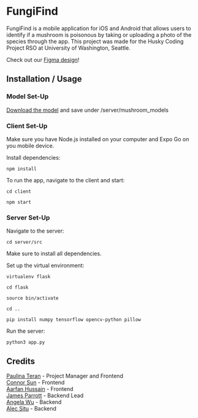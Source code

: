 # FungiFind
FungiFind is a mobile application for iOS and Android that allows users to identify if a mushroom is poisonous by taking or uploading a photo of the species through the app. This project was made for the Husky Coding Project RSO at University of Washington, Seattle.

Check out our [Figma design](https://www.figma.com/file/5jvVQx2kV1F6DvpRpBQqyH/FungiFind?type=design&node-id=148%3A2&mode=design&t=xJEhWo4EEEgBctaL-1)!

## Installation / Usage

### Model Set-Up

[Download the model](https://drive.google.com/drive/u/1/folders/1DM6uPu0wTsioXFdnRzWzRy-jyfy72zsM) and save
under /server/mushroom_models

### Client Set-Up

Make sure you have Node.js installed on your computer and Expo Go on you mobile device.

Install dependencies:
```
npm install
```

To run the app, navigate to the client and start:
```
cd client
```
```
npm start
```

### Server Set-Up

Navigate to the server:
```
cd server/src
```

Make sure to install all dependencies.

Set up the virtual environment:
```
virtualenv flask
```
```
cd flask
```
```
source bin/activate
```
```
cd ..
```
```
pip install numpy tensorflow opencv-python pillow
```

Run the server:

```
python3 app.py
```

## Credits
[Paulina Teran](https://github.com/paulitera) - Project Manager and Frontend\
[Connor Sun](https://github.com/connorsun) - Frontend\
[Aarfan Hussain](https://github.com/AHussain101) - Frontend\
[James Parrott](https://github.com/jamesdwa) - Backend Lead\
[Angela Wu](https://github.com/angelawu688) - Backend\
[Alec Situ](https://github.com/Err0r64) - Backend